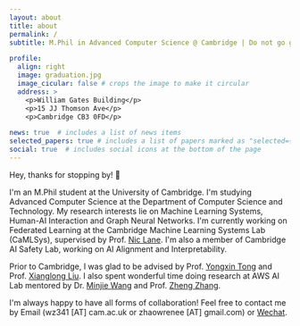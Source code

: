 ```yaml
---
layout: about
title: about
permalink: /
subtitle: M.Phil in Advanced Computer Science @ Cambridge | Do not go gentle into that good night 🧗

profile:
  align: right
  image: graduation.jpg
  image_cicular: false # crops the image to make it circular
  address: >
    <p>William Gates Building</p>
    <p>15 JJ Thomson Ave</p>
    <p>Cambridge CB3 0FD</p>

news: true  # includes a list of news items
selected_papers: true # includes a list of papers marked as "selected={true}"
social: true  # includes social icons at the bottom of the page
---
```


Hey, thanks for stopping by! 👋

I'm an M.Phil student at the University of Cambridge. I'm studying Advanced Computer Science at the Department of Computer Science and Technology. My research interests lie on Machine Learning Systems, Human-AI Interaction and Graph Neural Networks. I'm currently working on Federated Learning at the Cambridge Machine Learning Systems Lab (CaMLSys), supervised by Prof. [Nic Lane](http://niclane.org/). I'm also a member of Cambridge AI Safety Lab, working on AI Alignment and Interpretability. 

Prior to Cambridge, I was glad to be advised by Prof. [Yongxin Tong](https://yongxintong.github.io/) and Prof. [Xianglong Liu](https://xlliu-beihang.github.io/). I also spent wonderful time doing research at AWS AI Lab mentored by Dr. [Minjie Wang](https://jermainewang.github.io/) and Prof. [Zheng Zhang](https://research.shanghai.nyu.edu/centers-and-institutes/datascience/people/zheng-zhang).

I'm always happy to have all forms of collaboration! Feel free to contact me by Email (wz341 [AT] cam.ac.uk or zhaowrenee [AT] gmail.com) or [Wechat](https://github.com/Ryan0v0/Ryan0v0.github.io/blob/1ac9b7c3b2c8c0d55b2a3516fc1d8f03489f889e/assets/img/10.jpg). 

